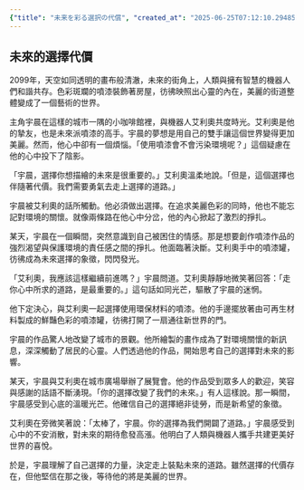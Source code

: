 ```yaml
---
{"title": "未来を彩る選択の代償", "created_at": "2025-06-25T07:12:10.294852+09:00", "pattern_id": 5, "pattern_name": "選択の代償型", "year": 2099}
---
```


## 未來的選擇代價

2099年，天空如同透明的畫布般清澈，未來的街角上，人類與擁有智慧的機器人們和諧共存。色彩斑斕的噴漆裝飾著房屋，彷彿映照出心靈的內在，美麗的街道整體變成了一個藝術的世界。

主角宇晨在這樣的城市一隅的小咖啡館裡，與機器人艾利奧共度時光。艾利奧是他的摯友，也是未來派噴漆的高手。宇晨的夢想是用自己的雙手讓這個世界變得更加美麗。然而，他心中卻有一個煩惱。「使用噴漆會不會污染環境呢？」這個疑慮在他的心中投下了陰影。

「宇晨，選擇你想描繪的未來是很重要的。」艾利奧溫柔地說。「但是，這個選擇也伴隨著代價。我們需要勇氣去走上選擇的道路。」

宇晨被艾利奧的話所觸動。他必須做出選擇。在追求美麗色彩的同時，他也不能忘記對環境的關懷。就像兩條路在他心中分岔，他的內心掀起了激烈的掙扎。

某天，宇晨在一個瞬間，突然意識到自己被困住的情感。那是想要創作噴漆作品的強烈渴望與保護環境的責任感之間的掙扎。他面臨著決斷。艾利奧手中的噴漆罐，彷彿成為未來選擇的象徵，閃閃發光。

「艾利奧，我應該這樣繼續前進嗎？」宇晨問道。艾利奧靜靜地微笑著回答：「走你心中所求的道路，是最重要的。」這句話如同光芒，驅散了宇晨的迷惘。

他下定決心，與艾利奧一起選擇使用環保材料的噴漆。他的手邊擺放著由可再生材料製成的鮮豔色彩的噴漆罐，彷彿打開了一扇通往新世界的門。

宇晨的作品驚人地改變了城市的景觀。他所繪製的畫作成為了對環境關懷的新訊息，深深觸動了居民的心靈。人們透過他的作品，開始思考自己的選擇對未來的影響。

某天，宇晨與艾利奧在城市廣場舉辦了展覽會。他的作品受到眾多人的歡迎，笑容與感謝的話語不斷湧現。「你的選擇改變了我們的未來。」有人這樣說。那一瞬間，宇晨感受到心底的溫暖光芒。他確信自己的選擇絕非徒勞，而是新希望的象徵。

艾利奧在旁微笑著說：「太棒了，宇晨。你的選擇為我們開闢了道路。」宇晨感受到心中的不安消散，對未來的期待愈發高漲。他明白了人類與機器人攜手共建更美好世界的喜悅。

於是，宇晨理解了自己選擇的力量，決定走上裝點未來的道路。雖然選擇的代價存在，但他堅信在那之後，等待他的將是美麗的世界。
